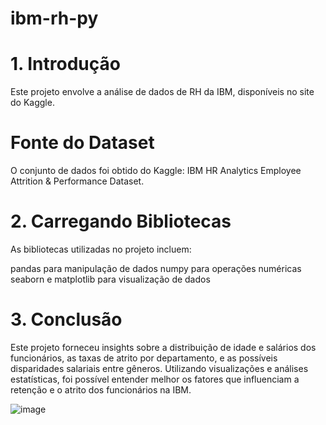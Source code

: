 # ibm-rh-py

# 1. Introdução
Este projeto envolve a análise de dados de RH da IBM, disponíveis no site do Kaggle.

# Fonte do Dataset
O conjunto de dados foi obtido do Kaggle: IBM HR Analytics Employee Attrition & Performance Dataset.

# 2. Carregando Bibliotecas
As bibliotecas utilizadas no projeto incluem:

pandas para manipulação de dados
numpy para operações numéricas
seaborn e matplotlib para visualização de dados

# 3. Conclusão
Este projeto forneceu insights sobre a distribuição de idade e salários dos funcionários, as taxas de atrito por departamento, e as possíveis disparidades salariais entre gêneros. Utilizando visualizações e análises estatísticas, foi possível entender melhor os fatores que influenciam a retenção e o atrito dos funcionários na IBM.

![image](https://github.com/user-attachments/assets/4364f829-9685-46b1-8bbf-bb666756465c)

